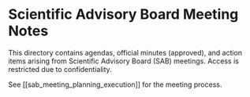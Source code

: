 # Scientific Advisory Board Meeting Notes

This directory contains agendas, official minutes (approved), and action items arising from Scientific Advisory Board (SAB) meetings. Access is restricted due to confidentiality.

See [[sab_meeting_planning_execution]] for the meeting process. 